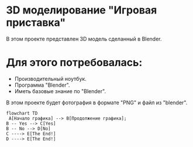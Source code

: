 # 3D моделирование "Игровая приставка"
В этом проекте представлен 3D модель сделанный в Blender.

# Для этого потребовалась:
* Производительный ноутбук.
* Программа "Blender".
* Иметь базовые знание по "Blender".


В этом проекте будет фотография в формате "PNG" и файл из "blender".



```mermaid
flowchart TD
 A[Начало графика] --> B[Продолжение графика];
B -- Yes --> C[Yes]
B -- No --> D[No]
C ----> E[The End!]
D ----> E[The End!]
```
